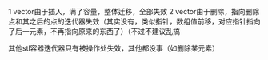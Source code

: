 1 vector由于插入，满了容量，整体迁移，全部失效
2 vector由于删除，指向删除点和其之后的点的迭代器失效（其实没有，类似指针，数组值前移，对应指针指向了后一元素，不再指向原来的东西了）（不过不建议乱搞

其他stl容器迭代器只有被操作处失效，其他都没事（如删除某元素）